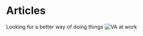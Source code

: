 # Articles
Looking for a better way of doing things
![VA at work](https://user-images.githubusercontent.com/66448074/200537662-f44e5996-10d1-4c23-922d-c210c79deac2.jpg)
